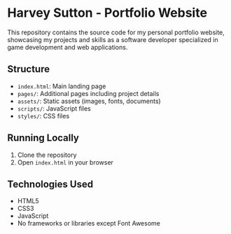 # Harvey Sutton - Portfolio Website

This repository contains the source code for my personal portfolio website, showcasing my projects and skills as a software developer specialized in game development and web applications.

## Structure

- `index.html`: Main landing page
- `pages/`: Additional pages including project details
- `assets/`: Static assets (images, fonts, documents)
- `scripts/`: JavaScript files
- `styles/`: CSS files

## Running Locally

1. Clone the repository
2. Open `index.html` in your browser

## Technologies Used

- HTML5
- CSS3
- JavaScript
- No frameworks or libraries except Font Awesome